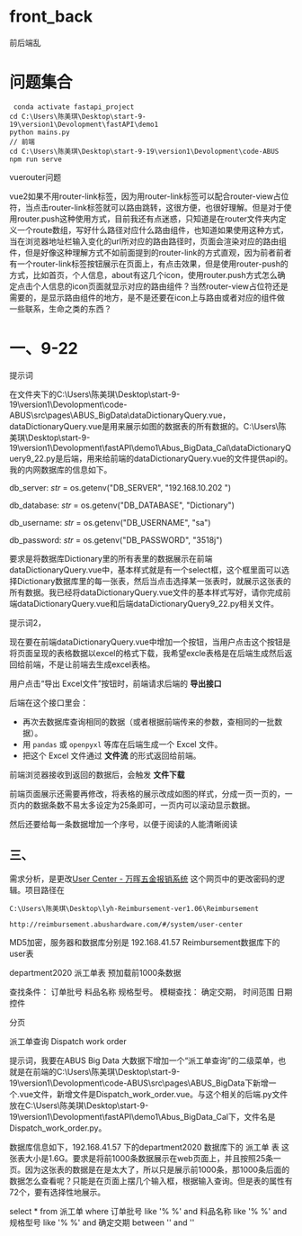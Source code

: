 # front_back
前后端乱


# 							问题集合



```shell
 conda activate fastapi_project
cd C:\Users\陈美琪\Desktop\start-9-19\version1\Devolopment\fastAPI\demo1
python mains.py
// 前端
cd C:\Users\陈美琪\Desktop\start-9-19\version1\Devolopment\code-ABUS  npm run serve

```



vuerouter问题

vue2如果不用router-link标签，因为用router-link标签可以配合router-view占位符，当点击router-link标签就可以路由跳转，这很方便，也很好理解。但是对于使用router.push这种使用方式，目前我还有点迷惑，只知道是在router文件夹内定义一个route数组，写好什么路径对应什么路由组件，也知道如果使用这种方式，当在浏览器地址栏输入变化的url所对应的路由路径时，页面会渲染对应的路由组件，但是好像这种理解方式不如前面提到的router-link的方式直观，因为前者前者有一个router-link标签按钮展示在页面上，有点击效果，但是使用router-push的方式，比如首页，个人信息，about有这几个icon，使用router.push方式怎么确定点击个人信息的icon页面就显示对应的路由组件？当然router-view占位符还是需要的，是显示路由组件的地方，是不是还要在icon上与路由或者对应的组件做一些联系，生命之类的东西？

# 一、9-22

提示词

在文件夹下的C:\Users\陈美琪\Desktop\start-9-19\version1\Devolopment\code-ABUS\src\pages\ABUS_BigData\dataDictionaryQuery.vue，dataDictionaryQuery.vue是用来展示如图的数据表的所有数据的。C:\Users\陈美琪\Desktop\start-9-19\version1\Devolopment\fastAPI\demo1\Abus_BigData_Cal\dataDictionaryQuery9_22.py是后端，用来给前端的dataDictionaryQuery.vue的文件提供api的。我的内网数据库的信息如下。

 db_server: *str* = os.getenv("DB_SERVER", "192.168.10.202 ")

  db_database: *str* = os.getenv("DB_DATABASE", "Dictionary")

  db_username: *str* = os.getenv("DB_USERNAME", "sa")

  db_password: *str* = os.getenv("DB_PASSWORD", "3518j")

要求是将数据库Dictionary里的所有表里的数据展示在前端dataDictionaryQuery.vue中，基本样式就是有一个select框，这个框里面可以选择Dictionary数据库里的每一张表，然后当点击选择某一张表时，就展示这张表的所有数据。我已经将dataDictionaryQuery.vue文件的基本样式写好，请你完成前端dataDictionaryQuery.vue和后端dataDictionaryQuery9_22.py相关文件。

提示词2，

现在要在前端dataDictionaryQuery.vue中增加一个按钮，当用户点击这个按钮是将页面呈现的表格数据以excel的格式下载，我希望excle表格是在后端生成然后返回给前端，不是让前端去生成excel表格。

用户点击“导出 Excel文件”按钮时，前端请求后端的 **导出接口**

后端在这个接口里会：

- 再次去数据库查询相同的数据（或者根据前端传来的参数，查相同的一批数据）。
- 用 `pandas` 或 `openpyxl` 等库在后端生成一个 Excel 文件。
- 把这个 Excel 文件通过 **文件流** 的形式返回给前端。

前端浏览器接收到返回的数据后，会触发 **文件下载**



前端页面展示还需要再修改，将表格的展示改成如图的样式，分成一页一页的，一页内的数据条数不易太多设定为25条即可，一页内可以滚动显示数据。

然后还要给每一条数据增加一个序号，以便于阅读的人能清晰阅读

## 三、

需求分析，是更改[User Center - 万晖五金报销系统](http://reimbursement.abushardware.com/#/system/user-center)  这个网页中的更改密码的逻辑。项目路径在

```
C:\Users\陈美琪\Desktop\lyh-Reimbursement-ver1.06\Reimbursement
```

```
http://reimbursement.abushardware.com/#/system/user-center
```

MD5加密，服务器和数据库分别是 192.168.41.57 Reimbursement数据库下的user表









department2020 派工单表 预加载前1000条数据   

查找条件：  订单批号  料品名称 规格型号。   模糊查找：    确定交期，  				时间范围  日期控件

分页

派工单查询  Dispatch work order



提示词，我要在ABUS Big Data 大数据下增加一个“派工单查询”的二级菜单，也就是在前端的C:\Users\陈美琪\Desktop\start-9-19\version1\Devolopment\code-ABUS\src\pages\ABUS_BigData下新增一个.vue文件，新增文件是Dispatch_work_order.vue。与这个相关的后端.py文件放在C:\Users\陈美琪\Desktop\start-9-19\version1\Devolopment\fastAPI\demo1\Abus_BigData_Cal下，文件名是Dispatch_work_order.py。



数据库信息如下，192.168.41.57 下的department2020 数据库下的 派工单  表 这张表大小是1.6G。要求是将前1000条数据展示在web页面上，并且按照25条一页。因为这张表的数据是在是太大了，所以只是展示前1000条，那1000条后面的数据怎么查看呢？只能是在页面上摆几个输入框，根据输入查询。但是表的属性有72个，要有选择性地展示。





 select * from 派工单 where 订单批号 like '%  %'  and 料品名称 like '%  %' and 规格型号 like '%  %' and 确定交期 between '' and ''

​	























